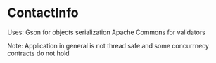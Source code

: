 # ContactInfo
Uses:
Gson for objects serialization
Apache Commons for validators

Note:
Application in general is not thread safe and some concurrnecy contracts do not hold
